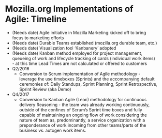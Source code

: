 # Mozilla.org Implementations of Agile: Timeline

* (Needs date) Agile initiative in Mozilla Marketing kicked off to bring focus to marketing efforts
* (Needs date) Durable Teams established (mozilla.org durable team, etc.)
* (Needs date) Visualization tool ‘Kanbanery’ adopted
* (Needs date) Kanban method employed for project management, queueing of work and lifecycle tracking of cards (individual work items) - at this time Lead Times are not calculated or offered to customers
* Q2/2016 
   * Conversion to Scrum implementation of Agile methodology - leverage the use timeboxes (Sprints) and the accompanying default ceremonies of: Daily Standups, Sprint Planning, Sprint Retrospective, Sprint Review (aka Demo)
* Q4/2017 
   * Conversion to Kanban Agile (Lean) methodology for continuous delivery
Reasoning - the team was already working continuously, outside of the confines of Scrum’s Sprint time boxes and fully capable of maintaining an ongoing flow of work considering the nature of team as, predominantly, a service organization with a preponderance of work incoming from other teams/parts of the business vs. autogen work items.
